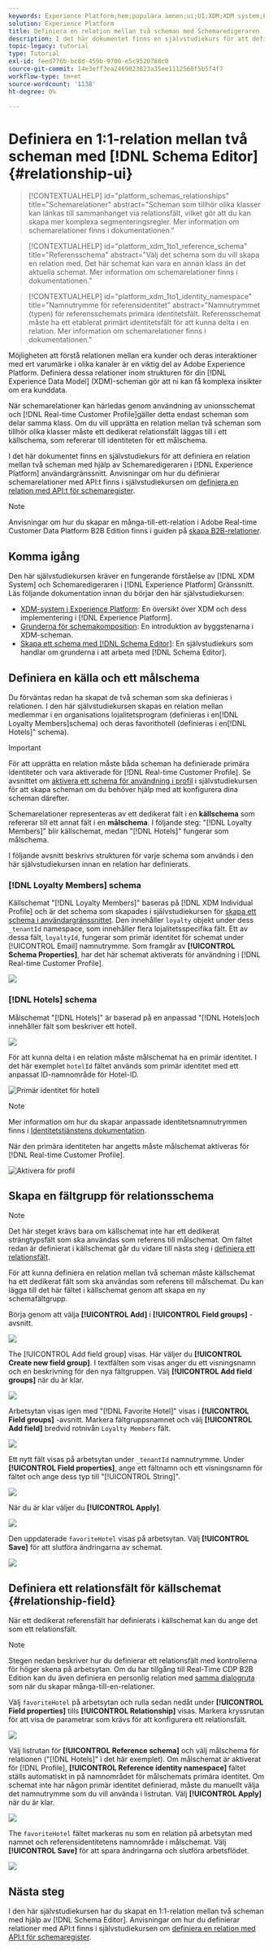 ```yaml
---
keywords: Experience Platform;hem;populära ämnen;ui;UI;XDM;XDM system;Experience data model;Experience data model;experience data model;data model;data model;schema editor;schema editor;schema;schema;scheman;scheman;scheman;skapa;relation;relation;referens;referens;
solution: Experience Platform
title: Definiera en relation mellan två scheman med Schemaredigeraren
description: I det här dokumentet finns en självstudiekurs för att definiera en relation mellan två scheman med hjälp av Schemaredigeraren i användargränssnittet i Experience Platform.
topic-legacy: tutorial
type: Tutorial
exl-id: feed776b-bc8d-459b-9700-e5c9520788c0
source-git-commit: 14e3eff3ea2469023823a35ee1112568f5b5f4f7
workflow-type: tm+mt
source-wordcount: '1138'
ht-degree: 0%

---
```


# Definiera en 1:1-relation mellan två scheman med [!DNL Schema Editor] {#relationship-ui}

>[!CONTEXTUALHELP]
>id="platform_schemas_relationships"
>title="Schemarelationer"
>abstract="Scheman som tillhör olika klasser kan länkas till sammanhanget via relationsfält, vilket gör att du kan skapa mer komplexa segmenteringsregler. Mer information om schemarelationer finns i dokumentationen."

>[!CONTEXTUALHELP]
>id="platform_xdm_1to1_reference_schema"
>title="Referensschema"
>abstract="Välj det schema som du vill skapa en relation med. Det här schemat kan vara en annan klass än det aktuella schemat. Mer information om schemarelationer finns i dokumentationen."

>[!CONTEXTUALHELP]
>id="platform_xdm_1to1_identity_namespace"
>title="Namnutrymme för referensidentitet"
>abstract="Namnutrymmet (typen) för referensschemats primära identitetsfält. Referensschemat måste ha ett etablerat primärt identitetsfält för att kunna delta i en relation. Mer information om schemarelationer finns i dokumentationen."

Möjligheten att förstå relationen mellan era kunder och deras interaktioner med ert varumärke i olika kanaler är en viktig del av Adobe Experience Platform. Definiera dessa relationer inom strukturen för din [!DNL Experience Data Model] (XDM)-scheman gör att ni kan få komplexa insikter om era kunddata.

När schemarelationer kan härledas genom användning av unionsschemat och [!DNL Real-time Customer Profile]gäller detta endast scheman som delar samma klass. Om du vill upprätta en relation mellan två scheman som tillhör olika klasser måste ett dedikerat relationsfält läggas till i ett källschema, som refererar till identiteten för ett målschema.

I det här dokumentet finns en självstudiekurs för att definiera en relation mellan två scheman med hjälp av Schemaredigeraren i [!DNL Experience Platform] användargränssnitt. Anvisningar om hur du definierar schemarelationer med API:t finns i självstudiekursen om [definiera en relation med API:t för schemaregister](relationship-api.md).

>[!NOTE]
>
>Anvisningar om hur du skapar en många-till-ett-relation i Adobe Real-time Customer Data Platform B2B Edition finns i guiden på [skapa B2B-relationer](./relationship-b2b.md).

## Komma igång

Den här självstudiekursen kräver en fungerande förståelse av [!DNL XDM System] och Schemaredigeraren i [!DNL Experience Platform] Gränssnitt. Läs följande dokumentation innan du börjar den här självstudiekursen:

* [XDM-system i Experience Platform](../home.md): En översikt över XDM och dess implementering i [!DNL Experience Platform].
* [Grunderna för schemakomposition](../schema/composition.md): En introduktion av byggstenarna i XDM-scheman.
* [Skapa ett schema med [!DNL Schema Editor]](create-schema-ui.md): En självstudiekurs som handlar om grunderna i att arbeta med [!DNL Schema Editor].

## Definiera en källa och ett målschema

Du förväntas redan ha skapat de två scheman som ska definieras i relationen. I den här självstudiekursen skapas en relation mellan medlemmar i en organisations lojalitetsprogram (definieras i en[!DNL Loyalty Members]schema) och deras favorithotell (definieras i en[!DNL Hotels]&quot; schema).

>[!IMPORTANT]
>
>För att upprätta en relation måste båda scheman ha definierade primära identiteter och vara aktiverade för [!DNL Real-time Customer Profile]. Se avsnittet om [aktivera ett schema för användning i profil](./create-schema-ui.md#profile) i självstudiekursen för att skapa scheman om du behöver hjälp med att konfigurera dina scheman därefter.

Schemarelationer representeras av ett dedikerat fält i en **källschema** som refererar till ett annat fält i en **målschema**. I följande steg: &quot;[!DNL Loyalty Members]&quot; blir källschemat, medan &quot;[!DNL Hotels]&quot; fungerar som målschema.

I följande avsnitt beskrivs strukturen för varje schema som används i den här självstudiekursen innan en relation har definierats.

### [!DNL Loyalty Members] schema

Källschemat &quot;[!DNL Loyalty Members]&quot; baseras på [!DNL XDM Individual Profile] och är det schema som skapades i självstudiekursen för [skapa ett schema i användargränssnittet](create-schema-ui.md). Den innehåller `loyalty` objekt under dess `_tenantId` namespace, som innehåller flera lojalitetsspecifika fält. Ett av dessa fält, `loyaltyId`, fungerar som primär identitet för schemat under [!UICONTROL Email] namnutrymme. Som framgår av **[!UICONTROL Schema Properties]**, har det här schemat aktiverats för användning i [!DNL Real-time Customer Profile].

![](../images/tutorials/relationship/loyalty-members.png)

### [!DNL Hotels] schema

Målschemat &quot;[!DNL Hotels]&quot; är baserad på en anpassad &quot;[!DNL Hotels]och innehåller fält som beskriver ett hotell.

![](../images/tutorials/relationship/hotels.png)

För att kunna delta i en relation måste målschemat ha en primär identitet. I det här exemplet `hotelId` fältet används som primär identitet med ett anpassat ID-namnområde för Hotel-ID.

![Primär identitet för hotell](../images/tutorials/relationship/hotel-identity.png)

>[!NOTE]
>
>Mer information om hur du skapar anpassade identitetsnamnutrymmen finns i [Identitetstjänstens dokumentation](../../identity-service/namespaces.md#manage-namespaces).

När den primära identiteten har angetts måste målschemat aktiveras för [!DNL Real-time Customer Profile].

![Aktivera för profil](../images/tutorials/relationship/hotel-profile.png)

## Skapa en fältgrupp för relationsschema

>[!NOTE]
>
>Det här steget krävs bara om källschemat inte har ett dedikerat strängtypsfält som ska användas som referens till målschemat. Om fältet redan är definierat i källschemat går du vidare till nästa steg i [definiera ett relationsfält](#relationship-field).

För att kunna definiera en relation mellan två scheman måste källschemat ha ett dedikerat fält som ska användas som referens till målschemat. Du kan lägga till det här fältet i källschemat genom att skapa en ny schemafältgrupp.

Börja genom att välja **[!UICONTROL Add]** i **[!UICONTROL Field groups]** -avsnitt.

![](../images/tutorials/relationship/loyalty-add-field-group.png)

The [!UICONTROL Add field group] visas. Här väljer du **[!UICONTROL Create new field group]**. I textfälten som visas anger du ett visningsnamn och en beskrivning för den nya fältgruppen. Välj **[!UICONTROL Add field groups]** när du är klar.

![](../images/tutorials/relationship/create-field-group.png)

Arbetsytan visas igen med &quot;[!DNL Favorite Hotel]&quot; visas i **[!UICONTROL Field groups]** -avsnitt. Markera fältgruppsnamnet och välj **[!UICONTROL Add field]** bredvid rotnivån `Loyalty Members` fält.

![](../images/tutorials/relationship/loyalty-add-field.png)

Ett nytt fält visas på arbetsytan under `_tenantId` namnutrymme. Under **[!UICONTROL Field properties]**, ange ett fältnamn och ett visningsnamn för fältet och ange dess typ till &quot;[!UICONTROL String]&quot;.

![](../images/tutorials/relationship/relationship-field-details.png)

När du är klar väljer du **[!UICONTROL Apply]**.

![](../images/tutorials/relationship/relationship-field-apply.png)

Den uppdaterade `favoriteHotel` visas på arbetsytan. Välj **[!UICONTROL Save]** för att slutföra ändringarna av schemat.

![](../images/tutorials/relationship/relationship-field-save.png)

## Definiera ett relationsfält för källschemat {#relationship-field}

När ett dedikerat referensfält har definierats i källschemat kan du ange det som ett relationsfält.

>[!NOTE]
>
>Stegen nedan beskriver hur du definierar ett relationsfält med kontrollerna för höger skena på arbetsytan. Om du har tillgång till Real-Time CDP B2B Edition kan du även definiera en personlig relation med [samma dialogruta](./relationship-b2b.md#relationship-field) som när du skapar många-till-en-relationer.

Välj `favoriteHotel` på arbetsytan och rulla sedan nedåt under **[!UICONTROL Field properties]** tills **[!UICONTROL Relationship]** visas. Markera kryssrutan för att visa de parametrar som krävs för att konfigurera ett relationsfält.

![](../images/tutorials/relationship/relationship-checkbox.png)

Välj listrutan för **[!UICONTROL Reference schema]** och välj målschema för relationen (&quot;[!DNL Hotels]&quot; i det här exemplet). Om målschemat är aktiverat för [!DNL Profile], **[!UICONTROL Reference identity namespace]** fältet ställs automatiskt in på namnområdet för målschemats primära identitet. Om schemat inte har någon primär identitet definierad, måste du manuellt välja det namnutrymme som du vill använda i listrutan. Välj **[!UICONTROL Apply]** när du är klar.

![](../images/tutorials/relationship/reference-schema-id-namespace.png)

The `favoriteHotel` fältet markeras nu som en relation på arbetsytan med namnet och referensidentitetens namnområde i målschemat. Välj **[!UICONTROL Save]** för att spara ändringarna och slutföra arbetsflödet.

![](../images/tutorials/relationship/relationship-save.png)

## Nästa steg

I den här självstudiekursen har du skapat en 1:1-relation mellan två scheman med hjälp av [!DNL Schema Editor]. Anvisningar om hur du definierar relationer med API:t finns i självstudiekursen om [definiera en relation med API:t för schemaregister](relationship-api.md).
